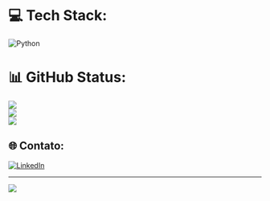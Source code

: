 
# 💻 Tech Stack:
![Python](https://img.shields.io/badge/python-3670A0?style=for-the-badge&logo=python&logoColor=ffdd54)

# 📊 GitHub Status:
![](https://github-readme-stats.vercel.app/api?username=Guistanger&theme=dark&hide_border=false&include_all_commits=false&count_private=false)<br/>
![](https://github-readme-streak-stats.herokuapp.com/?user=Guistanger&theme=dark&hide_border=false)<br/>
![](https://github-readme-stats.vercel.app/api/top-langs/?username=Guistanger&theme=dark&hide_border=false&include_all_commits=false&count_private=false&layout=compact)

## 🌐 Contato:
[![LinkedIn](https://img.shields.io/badge/LinkedIn-%230077B5.svg?logo=linkedin&logoColor=white)](https://www.linkedin.com/in/guilhermestanger)

---
[![](https://visitcount.itsvg.in/api?id=Guistanger&icon=0&color=0)](https://visitcount.itsvg.in)

<!-- Proudly created with GPRM ( https://gprm.itsvg.in ) -->
